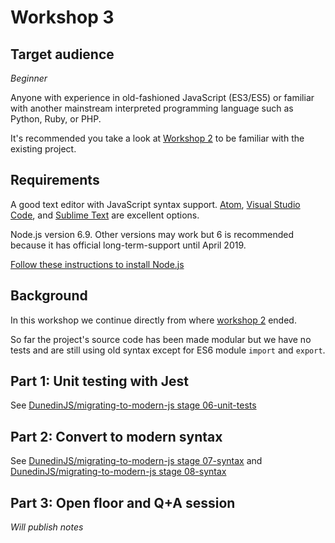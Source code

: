 # Workshop 3

## Target audience

_Beginner_

Anyone with experience in old-fashioned JavaScript (ES3/ES5) or familiar with another mainstream interpreted programming language such as Python, Ruby, or PHP.

It's recommended you take a look at [Workshop 2](../2/overview.md) to be familiar with the existing project.

## Requirements

A good text editor with JavaScript syntax support.
[Atom](https://atom.io/), [Visual Studio Code](https://code.visualstudio.com), and [Sublime Text](https://www.sublimetext.com/) are excellent options.

Node.js version 6.9. Other versions may work but 6 is recommended because it has official long-term-support until April 2019.

[Follow these instructions to install Node.js](../../topics/common/nodejs-install.md)

## Background

In this workshop we continue directly from where [workshop 2](../2/overview.md) ended.

So far the project's source code has been made modular but we have no tests and
are still using old syntax except for ES6 module `import` and `export`.


## Part 1: Unit testing with Jest

See [DunedinJS/migrating-to-modern-js stage 06-unit-tests](https://github.com/DunedinJS/migrating-to-modern-js/tree/06-unit-tests)

## Part 2: Convert to modern syntax

See [DunedinJS/migrating-to-modern-js stage 07-syntax](https://github.com/DunedinJS/migrating-to-modern-js/tree/07-syntax)
and [DunedinJS/migrating-to-modern-js stage 08-syntax](https://github.com/DunedinJS/migrating-to-modern-js/tree/08-syntax)

## Part 3: Open floor and Q+A session

_Will publish notes_
